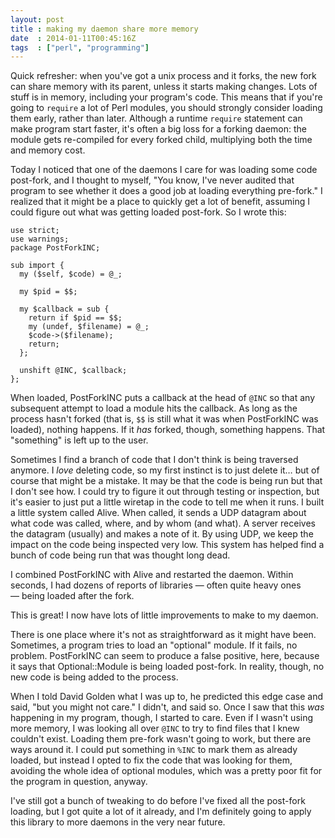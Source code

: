 ```yaml
---
layout: post
title : making my daemon share more memory
date  : 2014-01-11T00:45:16Z
tags  : ["perl", "programming"]
---
```

Quick refresher:  when you've got a unix process and it forks, the new fork can share memory with its parent, unless it starts making changes.  Lots of stuff is in memory, including your program's code.  This means that if you're going to `require` a lot of Perl modules, you should strongly consider loading them early, rather than later.  Although a runtime `require` statement can make program start faster, it's often a big loss for a forking daemon: the module gets re-compiled for every forked child, multiplying both the time and memory cost.

Today I noticed that one of the daemons I care for was loading some code
post-fork, and I thought to myself, "You know, I've never audited that program
to see whether it does a good job at loading everything pre-fork."  I realized
that it might be a place to quickly get a lot of benefit, assuming I could
figure out what was getting loaded post-fork.  So I wrote this:

    use strict;
    use warnings;
    package PostForkINC;

    sub import {
      my ($self, $code) = @_;

      my $pid = $$;

      my $callback = sub {
        return if $pid == $$;
        my (undef, $filename) = @_;
        $code->($filename);
        return;
      };

      unshift @INC, $callback;
    };

When loaded, PostForkINC puts a callback at the head of `@INC` so that any
subsequent attempt to load a module hits the callback.  As long as the process
hasn't forked (that is, `$$` is still what it was when PostForkINC was loaded),
nothing happens.  If it *has* forked, though, something happens.  That
"something" is left up to the user.

Sometimes I find a branch of code that I don't think is being traversed
anymore.  I *love* deleting code, so my first instinct is to just delete it…
but of course that might be a mistake.  It may be that the code is being run
but that I don't see how.  I could try to figure it out through testing or
inspection, but it's easier to just put a little wiretap in the code to tell me
when it runs.  I built a little system called Alive.  When called, it sends a
UDP datagram about what code was called, where, and by whom (and what).  A
server receives the datagram (usually) and makes a note of it.  By using UDP,
we keep the impact on the code being inspected very low.  This system has
helped find a bunch of code being run that was thought long dead.

I combined PostForkINC with Alive and restarted the daemon.  Within seconds, I
had dozens of reports of libraries — often quite heavy ones — being loaded
after the fork.

This is great!  I now have lots of little improvements to make to my daemon.

There is one place where it's not as straightforward as it might have been.
Sometimes, a program tries to load an "optional" module.  If it fails, no
problem.  PostForkINC can seem to produce a false positive, here, because it
says that Optional::Module is being loaded post-fork.  In reality, though, no
new code is being added to the process.

When I told David Golden what I was up to, he predicted this edge case and
said, "but you might not care."  I didn't, and said so.  Once I saw that this
*was* happening in my program, though, I started to care.  Even if I wasn't
using more memory, I was looking all over `@INC` to try to find files that I
knew couldn't exist.  Loading them pre-fork wasn't going to work, but there are
ways around it.  I could put something in `%INC` to mark them as already
loaded, but instead I opted to fix the code that was looking for them, avoiding
the whole idea of optional modules, which was a pretty poor fit for the program
in question, anyway.

I've still got a bunch of tweaking to do before I've fixed all the post-fork
loading, but I got quite a lot of it already, and I'm definitely going to apply
this library to more daemons in the very near future.

